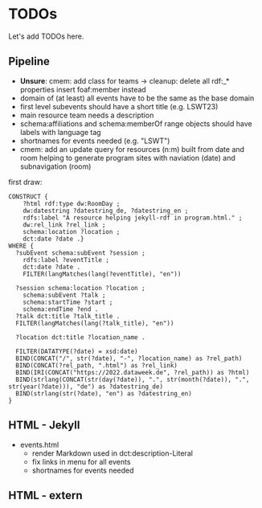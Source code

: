 # TODOs

Let's add TODOs here.

## Pipeline

- **Unsure**: cmem: add class for teams -> cleanup: delete all rdf:_* properties insert foaf:member instead
- domain of (at least) all events have to be the same as the base domain
- first level subevents should have a short title (e.g. LSWT23)
- main resource team needs a description
- schema:affiliations and schema:memberOf range objects should have labels with language tag
- shortnames for events needed (e.g. "LSWT")
- cmem: add an update query for resources (n:m) built from date and room helping to generate program sites
with naviation (date) and subnavigation (room)

first draw:
```
CONSTRUCT {
    ?html rdf:type dw:RoomDay ;
    dw:datestring ?datestring_de, ?datestring_en ;
	rdfs:label "A resource helping jekyll-rdf in program.html." ;
    dw:rel_link ?rel_link ;
	schema:location ?location ;
  	dct:date ?date .}
WHERE {
  ?subEvent schema:subEvent ?session ;
    rdfs:label ?eventTitle ;
    dct:date ?date .
    FILTER(langMatches(lang(?eventTitle), "en"))

  ?session schema:location ?location ;
    schema:subEvent ?talk ;
    schema:startTime ?start ;
    schema:endTime ?end .
  ?talk dct:title ?talk_title .
  FILTER(langMatches(lang(?talk_title), "en"))

  ?location dct:title ?location_name .

  FILTER(DATATYPE(?date) = xsd:date)
  BIND(CONCAT("/", str(?date), "-", ?location_name) as ?rel_path)
  BIND(CONCAT(?rel_path, ".html") as ?rel_link)
  BIND(IRI(CONCAT("https://2022.dataweek.de", ?rel_path)) as ?html)
  BIND(strlang(CONCAT(str(day(?date)), ".", str(month(?date)), ".", str(year(?date))), "de") as ?datestring_de)
  BIND(strlang(str(?date), "en") as ?datestring_en)
}
```

## HTML - Jekyll
- events.html
  - render Markdown used in dct:description-Literal
  - fix links in menu for all events
  - shortnames for events needed

## HTML - extern
